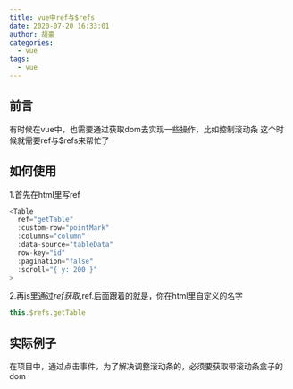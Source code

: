```yaml
---
title: vue中ref与$refs
date: 2020-07-20 16:33:01
author: 胡豪
categories: 
  - vue
tags:
  - vue 
---
```


## 前言
有时候在vue中，也需要通过获取dom去实现一些操作，比如控制滚动条
这个时候就需要ref与$refs来帮忙了

## 如何使用
1.首先在html里写ref
```js
<Table
  ref="getTable"
  :custom-row="pointMark"
  :columns="column"
  :data-source="tableData"
  row-key="id"
  :pagination="false"
  :scroll="{ y: 200 }"
>
```

2.再js里通过$ref获取,$ref.后面跟着的就是，你在html里自定义的名字
```js
this.$refs.getTable
```
## 实际例子
在项目中，通过点击事件，为了解决调整滚动条的，必须要获取带滚动条盒子的dom

